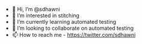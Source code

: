 - 👋 Hi, I’m @sdhawni
- 👀 I’m interested in stitching
- 🌱 I’m currently learning automated testing
- 💞️ I’m looking to collaborate on automated testing
- 📫 How to reach me - https://twitter.com/sdhawni

<!---
sdhawni/sdhawni is a ✨ special ✨ repository because its `README.md` (this file) appears on your GitHub profile.
You can click the Preview link to take a look at your changes.
--->
